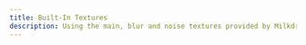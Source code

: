 ```yaml
---
title: Built-In Textures
description: Using the main, blur and noise textures provided by Milkdrop.
---
```

